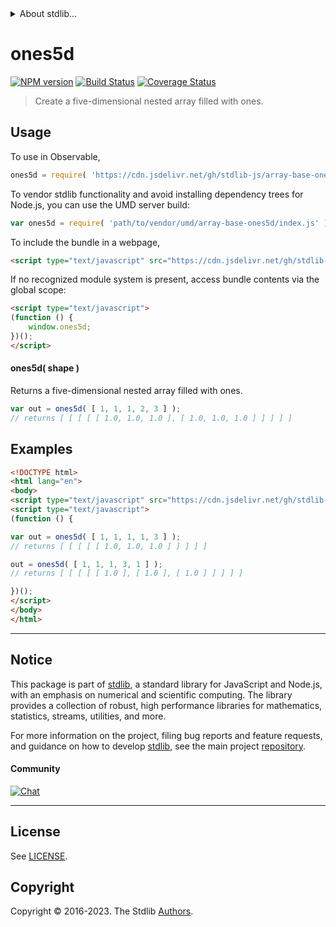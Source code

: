<!--

@license Apache-2.0

Copyright (c) 2023 The Stdlib Authors.

Licensed under the Apache License, Version 2.0 (the "License");
you may not use this file except in compliance with the License.
You may obtain a copy of the License at

   http://www.apache.org/licenses/LICENSE-2.0

Unless required by applicable law or agreed to in writing, software
distributed under the License is distributed on an "AS IS" BASIS,
WITHOUT WARRANTIES OR CONDITIONS OF ANY KIND, either express or implied.
See the License for the specific language governing permissions and
limitations under the License.

-->


<details>
  <summary>
    About stdlib...
  </summary>
  <p>We believe in a future in which the web is a preferred environment for numerical computation. To help realize this future, we've built stdlib. stdlib is a standard library, with an emphasis on numerical and scientific computation, written in JavaScript (and C) for execution in browsers and in Node.js.</p>
  <p>The library is fully decomposable, being architected in such a way that you can swap out and mix and match APIs and functionality to cater to your exact preferences and use cases.</p>
  <p>When you use stdlib, you can be absolutely certain that you are using the most thorough, rigorous, well-written, studied, documented, tested, measured, and high-quality code out there.</p>
  <p>To join us in bringing numerical computing to the web, get started by checking us out on <a href="https://github.com/stdlib-js/stdlib">GitHub</a>, and please consider <a href="https://opencollective.com/stdlib">financially supporting stdlib</a>. We greatly appreciate your continued support!</p>
</details>

# ones5d

[![NPM version][npm-image]][npm-url] [![Build Status][test-image]][test-url] [![Coverage Status][coverage-image]][coverage-url] <!-- [![dependencies][dependencies-image]][dependencies-url] -->

> Create a five-dimensional nested array filled with ones.

<!-- Section to include introductory text. Make sure to keep an empty line after the intro `section` element and another before the `/section` close. -->

<section class="intro">

</section>

<!-- /.intro -->

<!-- Package usage documentation. -->



<section class="usage">

## Usage

To use in Observable,

```javascript
ones5d = require( 'https://cdn.jsdelivr.net/gh/stdlib-js/array-base-ones5d@v0.0.1-umd/browser.js' )
```

To vendor stdlib functionality and avoid installing dependency trees for Node.js, you can use the UMD server build:

```javascript
var ones5d = require( 'path/to/vendor/umd/array-base-ones5d/index.js' )
```

To include the bundle in a webpage,

```html
<script type="text/javascript" src="https://cdn.jsdelivr.net/gh/stdlib-js/array-base-ones5d@v0.0.1-umd/browser.js"></script>
```

If no recognized module system is present, access bundle contents via the global scope:

```html
<script type="text/javascript">
(function () {
    window.ones5d;
})();
</script>
```

#### ones5d( shape )

Returns a five-dimensional nested array filled with ones.

```javascript
var out = ones5d( [ 1, 1, 1, 2, 3 ] );
// returns [ [ [ [ [ 1.0, 1.0, 1.0 ], [ 1.0, 1.0, 1.0 ] ] ] ] ]
```

</section>

<!-- /.usage -->

<!-- Package usage notes. Make sure to keep an empty line after the `section` element and another before the `/section` close. -->

<section class="notes">

</section>

<!-- /.notes -->

<!-- Package usage examples. -->

<section class="examples">

## Examples

<!-- eslint no-undef: "error" -->

```html
<!DOCTYPE html>
<html lang="en">
<body>
<script type="text/javascript" src="https://cdn.jsdelivr.net/gh/stdlib-js/array-base-ones5d@v0.0.1-umd/browser.js"></script>
<script type="text/javascript">
(function () {

var out = ones5d( [ 1, 1, 1, 1, 3 ] );
// returns [ [ [ [ [ 1.0, 1.0, 1.0 ] ] ] ] ]

out = ones5d( [ 1, 1, 1, 3, 1 ] );
// returns [ [ [ [ [ 1.0 ], [ 1.0 ], [ 1.0 ] ] ] ] ]

})();
</script>
</body>
</html>
```

</section>

<!-- /.examples -->

<!-- Section to include cited references. If references are included, add a horizontal rule *before* the section. Make sure to keep an empty line after the `section` element and another before the `/section` close. -->

<section class="references">

</section>

<!-- /.references -->

<!-- Section for related `stdlib` packages. Do not manually edit this section, as it is automatically populated. -->

<section class="related">

</section>

<!-- /.related -->

<!-- Section for all links. Make sure to keep an empty line after the `section` element and another before the `/section` close. -->


<section class="main-repo" >

* * *

## Notice

This package is part of [stdlib][stdlib], a standard library for JavaScript and Node.js, with an emphasis on numerical and scientific computing. The library provides a collection of robust, high performance libraries for mathematics, statistics, streams, utilities, and more.

For more information on the project, filing bug reports and feature requests, and guidance on how to develop [stdlib][stdlib], see the main project [repository][stdlib].

#### Community

[![Chat][chat-image]][chat-url]

---

## License

See [LICENSE][stdlib-license].


## Copyright

Copyright &copy; 2016-2023. The Stdlib [Authors][stdlib-authors].

</section>

<!-- /.stdlib -->

<!-- Section for all links. Make sure to keep an empty line after the `section` element and another before the `/section` close. -->

<section class="links">

[npm-image]: http://img.shields.io/npm/v/@stdlib/array-base-ones5d.svg
[npm-url]: https://npmjs.org/package/@stdlib/array-base-ones5d

[test-image]: https://github.com/stdlib-js/array-base-ones5d/actions/workflows/test.yml/badge.svg?branch=v0.0.1
[test-url]: https://github.com/stdlib-js/array-base-ones5d/actions/workflows/test.yml?query=branch:v0.0.1

[coverage-image]: https://img.shields.io/codecov/c/github/stdlib-js/array-base-ones5d/main.svg
[coverage-url]: https://codecov.io/github/stdlib-js/array-base-ones5d?branch=main

<!--

[dependencies-image]: https://img.shields.io/david/stdlib-js/array-base-ones5d.svg
[dependencies-url]: https://david-dm.org/stdlib-js/array-base-ones5d/main

-->

[chat-image]: https://img.shields.io/gitter/room/stdlib-js/stdlib.svg
[chat-url]: https://app.gitter.im/#/room/#stdlib-js_stdlib:gitter.im

[stdlib]: https://github.com/stdlib-js/stdlib

[stdlib-authors]: https://github.com/stdlib-js/stdlib/graphs/contributors

[umd]: https://github.com/umdjs/umd
[es-module]: https://developer.mozilla.org/en-US/docs/Web/JavaScript/Guide/Modules

[deno-url]: https://github.com/stdlib-js/array-base-ones5d/tree/deno
[umd-url]: https://github.com/stdlib-js/array-base-ones5d/tree/umd
[esm-url]: https://github.com/stdlib-js/array-base-ones5d/tree/esm
[branches-url]: https://github.com/stdlib-js/array-base-ones5d/blob/main/branches.md

[stdlib-license]: https://raw.githubusercontent.com/stdlib-js/array-base-ones5d/main/LICENSE

</section>

<!-- /.links -->
